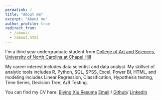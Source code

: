 ```yaml
---
permalink: /
title: "About me"
excerpt: "About me"
author_profile: true
redirect_from: 
  - /about/
  - /about.html
---
```


I'm a third year undergraduate student from [College of Art and Sciences](https://www.unc.edu/school/college-of-arts-sciences/), [University of North Carolina at Chapel Hill](https://www.unc.edu/) 

My career interest includes data scientist and data analyst. My skillset of analytic tools includes R, Python, SQL, SPSS, Excel, Power BI, HTML, and modeling includes Linear Regression, Classification, Hypothesis testing, Time Series, Decision Tree, A/B Testing.

You can find my CV here: [Biying Xiu Resume](../assets/Curriculum_Vitae.pdf)
[Email](biying@ad.unc.edu) / [Github](https://github.com/Biying-Xiu)/ [LinkedIn](https://www.linkedin.com/in/biying-xiu-03ab8121a/)

